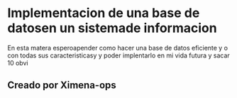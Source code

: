 # Implementacion de una base de datosen un sistemade informacion

En esta matera esperoapender como hacer una base de datos eficiente y o
con todas sus caracteristicasy y poder implentarlo en mi vida futura y sacar 10 obvi

## Creado por Ximena-ops
